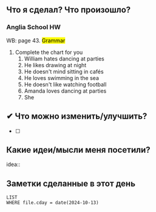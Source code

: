 ## Что я сделал? Что произошло?

### Anglia School HW

WB: page 43. <mark class="hltr-red">Grammar</mark>

1. Complete the chart for you
	1. William hates dancing at parties
	2. He likes drawing at night
	3. He doesn't mind sitting in cafés
	4. He loves swimming in the sea
	5. He doesn't like watching football
	6. Amanda loves dancing at parties
	7. She

## ✔ Что можно изменить/улучшить?

- [ ]

## Какие идеи/мысли меня посетили?

idea::

## Заметки сделанные в этот день
```dataview
LIST
WHERE file.cday = date(2024-10-13)
```